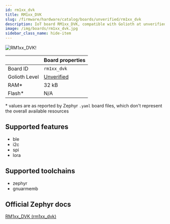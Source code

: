 ```yaml
---
id: rm1xx_dvk
title: RM1xx_DVK
slug: /firmware/hardware/catalog/boards/unverified/rm1xx_dvk
description: IoT board RM1xx_DVK, compatible with Golioth at unverified level.
image: /img/boards/rm1xx_dvk.jpg
sidebar_class_name: hide-item
---
```


[//]: # (This is an auto-generated file, do not edit! Changes to it will be lost upon re-generation)

![RM1xx_DVK!](/img/boards/rm1xx_dvk.jpg "RM1xx_DVK")

|                | Board properties     |
| -------------  | -------------------- |
| Board ID       | `rm1xx_dvk` |
| Golioth Level  | [Unverified](/firmware/hardware#unverified-boards) |
| RAM*           | 32 kB |
| Flash*         | N/A |

\* values are as reported by Zephyr `.yaml` board files, which don't represent the overall available resources



## Supported features

* ble
* i2c
* spi
* lora

## Supported toolchains

* zephyr
* gnuarmemb

## Official Zephyr docs

[RM1xx_DVK (rm1xx_dvk)](https://docs.zephyrproject.org/latest/boards/ezurio/rm1xx_dvk/doc/index.html)

